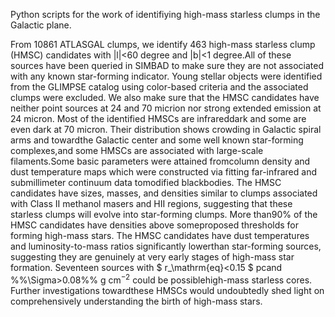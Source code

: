 Python scripts for the work of identifiying high-mass starless clumps in the Galactic plane.

From 10861 ATLASGAL clumps, we identify 463 high-mass starless clump (HMSC) candidates with  |l|\<60 degree and |b|\<1 degree.All of these sources have been queried in SIMBAD to make sure they are not associated with any known star-forming indicator. Young stellar objects were identified from the GLIMPSE catalog using color-based criteria and the associated clumps were excluded. We also make sure that the HMSC candidates have neither point sources at 24 and 70 micrion nor strong extended emission at 24 micron. Most of the identified HMSCs are infrareddark and some are even dark at 70 micron. Their distribution shows crowding in Galactic spiral arms and towardthe Galactic center and some well known star-forming complexes,and some HMSCs are associated with large-scale filaments.Some basic parameters were attained fromcolumn density and dust temperature maps which were constructed via fitting far-infrared and submillimeter continuum data tomodified blackbodies. The HMSC candidates have sizes, masses, and densities similar to clumps associated with Class II methanol masers and HII regions, suggesting that these starless clumps will evolve into star-forming clumps. More than90\% of the HMSC candidates have densities above someproposed thresholds for forming high-mass stars. The HMSC candidates have dust temperatures and luminosity-to-mass ratios significantly lowerthan star-forming sources, suggesting they are genuinely at very early stages of high-mass star formation. Seventeen sources with $ r_\mathrm{eq}\<0.15 $ pcand %%\Sigma>0.08%% g cm$^{-2}$ could be possiblehigh-mass starless cores. Further investigations towardthese HMSCs would undoubtedly shed light on comprehensively understanding the birth of high-mass stars.
